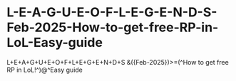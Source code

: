 # L-E-A-G-U-E-O-F-L-E-G-E-N-D-S-Feb-2025-How-to-get-free-RP-in-LoL-Easy-guide
L+E+A+G+U+E+O+F+L+E+G+E+N+D+S &amp;({Feb-2025})>=(^How to get free RP in LoL!^)@^Easy guide
